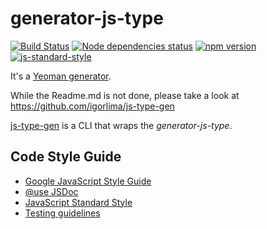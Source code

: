 generator-js-type
==========================
[![Build Status](https://travis-ci.org/igorlima/generator-js-type.png)](https://travis-ci.org/igorlima/generator-js-type) [![Node dependencies status](https://david-dm.org/igorlima/generator-js-type.png)](https://david-dm.org/igorlima/generator-js-type) [![npm version](https://badge.fury.io/js/generator-js-type.svg)](http://badge.fury.io/js/generator-js-type) [![js-standard-style](https://img.shields.io/badge/code%20style-standard-brightgreen.svg?style=flat)](https://github.com/feross/standard)


It's a [Yeoman generator](http://yeoman.io/authoring/index.html).

While the Readme.md is not done, please take a look at https://github.com/igorlima/js-type-gen

[js-type-gen](https://github.com/igorlima/js-type-gen) is a CLI that wraps the *generator-js-type*.

## Code Style Guide

- [Google JavaScript Style Guide](https://google.github.io/styleguide/javascriptguide.xml)
- [@use JSDoc](http://usejsdoc.org/)
- [JavaScript Standard Style](http://standardjs.com/)
- [Testing guidelines](http://yeoman.io/contributing/testing-guidelines.html)
